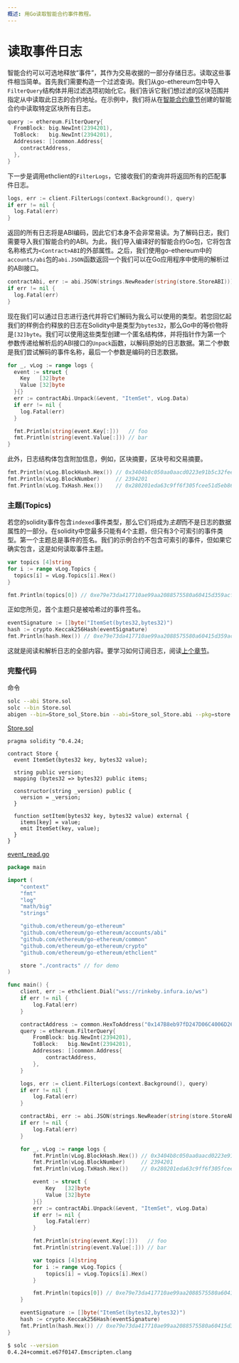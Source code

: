 ```yaml
---
概述: 用Go读取智能合约事件教程。
---
```


# 读取事件日志

智能合约可以可选地释放“事件”，其作为交易收据的一部分存储日志。读取这些事件相当简单。首先我们需要构造一个过滤查询。我们从go-ethereum包中导入`FilterQuery`结构体并用过滤选项初始化它。我们告诉它我们想过滤的区块范围并指定从中读取此日志的合约地址。在示例中，我们将从在[智能合约章节]((../smart-contract-compile))创建的智能合约中读取特定区块所有日志。

```go
query := ethereum.FilterQuery{
  FromBlock: big.NewInt(2394201),
  ToBlock:   big.NewInt(2394201),
  Addresses: []common.Address{
    contractAddress,
  },
}
```

下一步是调用ethclient的`FilterLogs`，它接收我们的查询并将返回所有的匹配事件日志。

```go
logs, err := client.FilterLogs(context.Background(), query)
if err != nil {
  log.Fatal(err)
}
```

返回的所有日志将是ABI编码，因此它们本身不会非常易读。为了解码日志，我们需要导入我们智能合约的ABI。为此，我们导入编译好的智能合约Go包，它将包含名称格式为`<Contract>ABI`的外部属性。之后，我们使用go-ethereum中的`accounts/abi`包的`abi.JSON`函数返回一个我们可以在Go应用程序中使用的解析过的ABI接口。

```go
contractAbi, err := abi.JSON(strings.NewReader(string(store.StoreABI)))
if err != nil {
  log.Fatal(err)
}
```

现在我们可以通过日志进行迭代并将它们解码为我么可以使用的类型。若您回忆起我们的样例合约释放的日志在Solidity中是类型为`bytes32`，那么Go中的等价物将是`[32]byte`。我们可以使用这些类型创建一个匿名结构体，并将指针作为第一个参数传递给解析后的ABI接口的`Unpack`函数，以解码原始的日志数据。第二个参数是我们尝试解码的事件名称，最后一个参数是编码的日志数据。

```go
for _, vLog := range logs {
  event := struct {
    Key   [32]byte
    Value [32]byte
  }{}
  err := contractAbi.Unpack(&event, "ItemSet", vLog.Data)
  if err != nil {
    log.Fatal(err)
  }

  fmt.Println(string(event.Key[:]))   // foo
  fmt.Println(string(event.Value[:])) // bar
}
```

此外，日志结构体包含附加信息，例如，区块摘要，区块号和交易摘要。

```go
fmt.Println(vLog.BlockHash.Hex()) // 0x3404b8c050aa0aacd0223e91b5c32fee6400f357764771d0684fa7b3f448f1a8
fmt.Println(vLog.BlockNumber)     // 2394201
fmt.Println(vLog.TxHash.Hex())    // 0x280201eda63c9ff6f305fcee51d5eb86167fab40ca3108ec784e8652a0e2b1a6
```

### 主题(Topics)

若您的solidity事件包含`indexed`事件类型，那么它们将成为*主题*而不是日志的数据属性的一部分。在solidity中您最多只能有4个主题，但只有3个可索引的事件类型。第一个主题总是事件的签名。我们的示例合约不包含可索引的事件，但如果它确实包含，这是如何读取事件主题。

```go
var topics [4]string
for i := range vLog.Topics {
  topics[i] = vLog.Topics[i].Hex()
}

fmt.Println(topics[0]) // 0xe79e73da417710ae99aa2088575580a60415d359acfad9cdd3382d59c80281d4
```

正如您所见，首个主题只是被哈希过的事件签名。

```go
eventSignature := []byte("ItemSet(bytes32,bytes32)")
hash := crypto.Keccak256Hash(eventSignature)
fmt.Println(hash.Hex()) // 0xe79e73da417710ae99aa2088575580a60415d359acfad9cdd3382d59c80281d4
```

这就是阅读和解析日志的全部内容。要学习如何订阅日志，阅读[上个章节]((../event-subscribe))。

### 完整代码

命令

```bash
solc --abi Store.sol
solc --bin Store.sol
abigen --bin=Store_sol_Store.bin --abi=Store_sol_Store.abi --pkg=store --out=Store.go
```

[Store.sol](https://github.com/mhxw/eth-dev-with-go/blob/main/code/contracts/Store.sol)

```solidity
pragma solidity ^0.4.24;

contract Store {
  event ItemSet(bytes32 key, bytes32 value);

  string public version;
  mapping (bytes32 => bytes32) public items;

  constructor(string _version) public {
    version = _version;
  }

  function setItem(bytes32 key, bytes32 value) external {
    items[key] = value;
    emit ItemSet(key, value);
  }
}
```

[event_read.go](https://github.com/mhxw/eth-dev-with-go/blob/main/code/event_read.go)

```go
package main

import (
	"context"
	"fmt"
	"log"
	"math/big"
	"strings"

	"github.com/ethereum/go-ethereum"
	"github.com/ethereum/go-ethereum/accounts/abi"
	"github.com/ethereum/go-ethereum/common"
	"github.com/ethereum/go-ethereum/crypto"
	"github.com/ethereum/go-ethereum/ethclient"

	store "./contracts" // for demo
)

func main() {
	client, err := ethclient.Dial("wss://rinkeby.infura.io/ws")
	if err != nil {
		log.Fatal(err)
	}

	contractAddress := common.HexToAddress("0x147B8eb97fD247D06C4006D269c90C1908Fb5D54")
	query := ethereum.FilterQuery{
		FromBlock: big.NewInt(2394201),
		ToBlock:   big.NewInt(2394201),
		Addresses: []common.Address{
			contractAddress,
		},
	}

	logs, err := client.FilterLogs(context.Background(), query)
	if err != nil {
		log.Fatal(err)
	}

	contractAbi, err := abi.JSON(strings.NewReader(string(store.StoreABI)))
	if err != nil {
		log.Fatal(err)
	}

	for _, vLog := range logs {
		fmt.Println(vLog.BlockHash.Hex()) // 0x3404b8c050aa0aacd0223e91b5c32fee6400f357764771d0684fa7b3f448f1a8
		fmt.Println(vLog.BlockNumber)     // 2394201
		fmt.Println(vLog.TxHash.Hex())    // 0x280201eda63c9ff6f305fcee51d5eb86167fab40ca3108ec784e8652a0e2b1a6

		event := struct {
			Key   [32]byte
			Value [32]byte
		}{}
		err := contractAbi.Unpack(&event, "ItemSet", vLog.Data)
		if err != nil {
			log.Fatal(err)
		}

		fmt.Println(string(event.Key[:]))   // foo
		fmt.Println(string(event.Value[:])) // bar

		var topics [4]string
		for i := range vLog.Topics {
			topics[i] = vLog.Topics[i].Hex()
		}

		fmt.Println(topics[0]) // 0xe79e73da417710ae99aa2088575580a60415d359acfad9cdd3382d59c80281d4
	}

	eventSignature := []byte("ItemSet(bytes32,bytes32)")
	hash := crypto.Keccak256Hash(eventSignature)
	fmt.Println(hash.Hex()) // 0xe79e73da417710ae99aa2088575580a60415d359acfad9cdd3382d59c80281d4
}
```

```bash
$ solc --version
0.4.24+commit.e67f0147.Emscripten.clang
```
